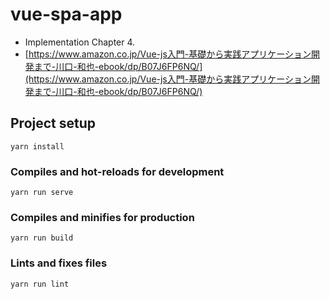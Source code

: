 # vue-spa-app
 - Implementation Chapter 4.
 - [https://www.amazon.co.jp/Vue-js入門-基礎から実践アプリケーション開発まで-川口-和也-ebook/dp/B07J6FP6NQ/](https://www.amazon.co.jp/Vue-js入門-基礎から実践アプリケーション開発まで-川口-和也-ebook/dp/B07J6FP6NQ/)

## Project setup
```
yarn install
```

### Compiles and hot-reloads for development
```
yarn run serve
```

### Compiles and minifies for production
```
yarn run build
```

### Lints and fixes files
```
yarn run lint
```
